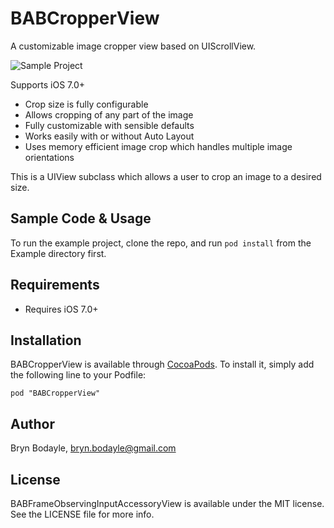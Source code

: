 # BABCropperView
A customizable image cropper view based on UIScrollView.

![Sample Project](http://www.brynbodayle.com/Files/BABCropperView.gif)

Supports iOS 7.0+

* Crop size is fully configurable
* Allows cropping of any part of the image
* Fully customizable with sensible defaults
* Works easily with or without Auto Layout
* Uses memory efficient image crop which handles multiple image orientations

This is a UIView subclass which allows a user to crop an image to a desired size.


## Sample Code & Usage

To run the example project, clone the repo, and run `pod install` from the Example directory first.

## Requirements

- Requires iOS 7.0+

## Installation

BABCropperView is available through [CocoaPods](http://cocoapods.org). To install
it, simply add the following line to your Podfile:

    pod "BABCropperView"

## Author

Bryn Bodayle, bryn.bodayle@gmail.com

## License

BABFrameObservingInputAccessoryView is available under the MIT license. See the LICENSE file for more info.

